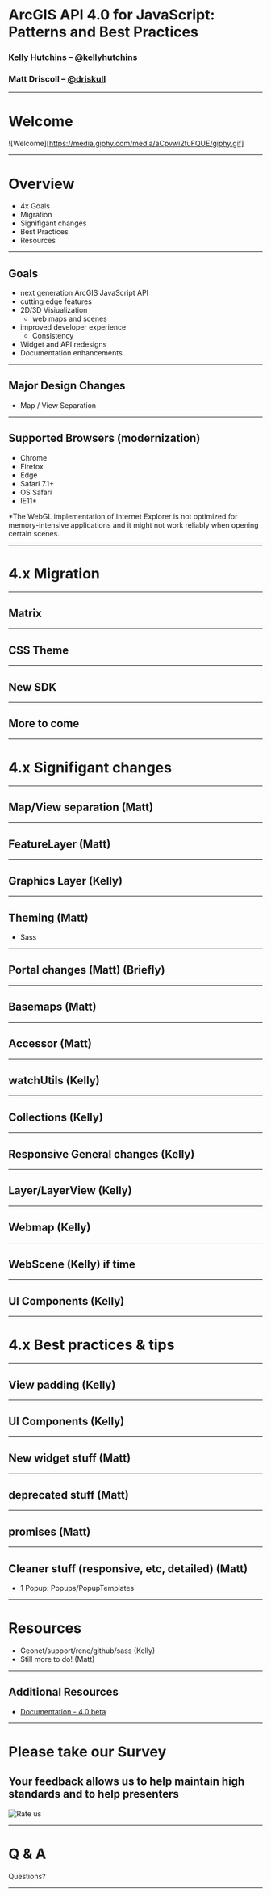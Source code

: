 <!-- .slide: data-background="./reveal.js/img/title.png" -->

<!-- Presenter: Matt -->
# ArcGIS API 4.0 for JavaScript: Patterns and Best Practices

### Kelly Hutchins – [@kellyhutchins](https://twitter.com/kellyhutchins)
### Matt Driscoll – [@driskull](https://twitter.com/driskull)

---

# Welcome

![Welcome][https://media.giphy.com/media/aCpvwi2tuFQUE/giphy.gif]

---

# Overview

- 4x Goals
- Migration
- Signifigant changes
- Best Practices
- Resources

---

## Goals

- next generation ArcGIS JavaScript API
- cutting edge features
- 2D/3D Visiualization
  - web maps and scenes
- improved developer experience
  - Consistency
- Widget and API redesigns
- Documentation enhancements

---

## Major Design Changes

- Map / View Separation

---

## Supported Browsers (modernization)

- Chrome
- Firefox
- Edge
- Safari 7.1+
- OS Safari
- IE11*

*The WebGL implementation of Internet Explorer is not optimized for memory-intensive applications and it might not work reliably when opening certain scenes.

---

<!-- Presenter: Kelly -->
# 4.x Migration

---

## Matrix

---

## CSS Theme

---

## New SDK

---

## More to come

---

# 4.x Signifigant changes

---

## Map/View separation (Matt)

---

## FeatureLayer (Matt)

---

## Graphics Layer (Kelly)

---

##  Theming (Matt)

- Sass 

---

## Portal changes  (Matt) (Briefly)

---

## Basemaps (Matt)

---

## Accessor (Matt)

---

## watchUtils (Kelly)

---

## Collections (Kelly)

---

## Responsive General changes (Kelly)

---

## Layer/LayerView (Kelly)

---

## Webmap (Kelly)

---

## WebScene (Kelly) if time

---

## UI Components (Kelly)

---

# 4.x Best practices & tips

---

## View padding  (Kelly)

---

## UI Components (Kelly)

---

## New widget stuff (Matt)

---

## deprecated stuff (Matt)

---

## promises (Matt)

---

## Cleaner stuff (responsive, etc, detailed) (Matt)

- 1 Popup: Popups/PopupTemplates

---

# Resources

- Geonet/support/rene/github/sass (Kelly)
- Still more to do! (Matt)

---

## Additional Resources

- [Documentation - 4.0 beta](https://developers.arcgis.com/javascript/beta/)

---

# Please take our Survey

## Your feedback allows us to help maintain high standards and to help presenters

![Rate us](./images/rate-us.png)

---

# Q & A

Questions?

---

<!-- .slide: data-background="./reveal.js/img/end.png" -->
